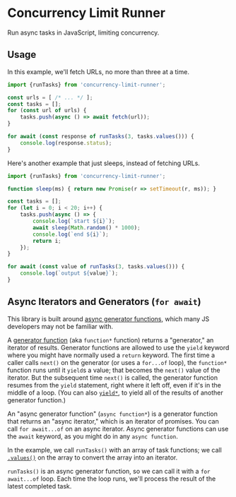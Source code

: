 # Concurrency Limit Runner

Run async tasks in JavaScript, limiting concurrency.

## Usage

In this example, we'll fetch URLs, no more than three at a time.

```js
import {runTasks} from 'concurrency-limit-runner';

const urls = [ /* ... */ ];
const tasks = [];
for (const url of urls) {
    tasks.push(async () => await fetch(url));
}

for await (const response of runTasks(3, tasks.values())) {
    console.log(response.status);
}
```

Here's another example that just sleeps, instead of fetching URLs.

```js
import {runTasks} from 'concurrency-limit-runner';

function sleep(ms) { return new Promise(r => setTimeout(r, ms)); }

const tasks = [];
for (let i = 0; i < 20; i++) {
    tasks.push(async () => {
        console.log(`start ${i}`);
        await sleep(Math.random() * 1000);
        console.log(`end ${i}`);
        return i;
    });
}

for await (const value of runTasks(3, tasks.values())) {
    console.log(`output ${value}`);
}
```

## Async Iterators and Generators (`for await`)

This library is built around [async generator functions](https://developer.mozilla.org/en-US/docs/Web/JavaScript/Reference/Statements/for-await...of#iterating_over_async_generators), which many JS developers may not be familiar with.

A [generator function](https://developer.mozilla.org/en-US/docs/Web/JavaScript/Reference/Statements/function*) (aka `function*` function) returns a "generator," an iterator of results. Generator functions are allowed to use the `yield` keyword where you might have normally used a `return` keyword. The first time a caller calls `next()` on the generator (or uses a `for...of` loop), the `function*` function runs until it `yield`s a value; that becomes the `next()` value of the iterator. But the subsequent time `next()` is called, the generator function resumes from the `yield` statement, right where it left off, even if it's in the middle of a loop. (You can also [`yield*`](https://developer.mozilla.org/en-US/docs/Web/JavaScript/Reference/Operators/yield*), to yield all of the results of another generator function.)

An "async generator function" (`async function*`) is a generator function that returns an "async iterator," which is an iterator of promises. You can call `for await...of` on an async iterator. Async generator functions can use the `await` keyword, as you might do in any `async function`.

In the example, we call `runTasks()` with an array of task functions; we call [`.values()`](https://developer.mozilla.org/en-US/docs/Web/JavaScript/Reference/Global_Objects/Array/values) on the array to convert the array into an iterator.

`runTasks()` is an async generator function, so we can call it with a `for await...of` loop. Each time the loop runs, we'll process the result of the latest completed task.